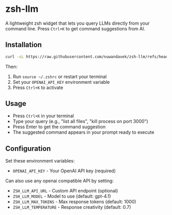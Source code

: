 # zsh-llm

A lightweight zsh widget that lets you query LLMs directly from your command line. Press `Ctrl+K` to get command suggestions from AI.

## Installation

```bash
curl -sL https://raw.githubusercontent.com/nuwandavek/zsh-llm/refs/heads/master/install.sh | sh
```

Then:
1. Run `source ~/.zshrc` or restart your terminal
2. Set your `OPENAI_API_KEY` environment variable
3. Press `Ctrl+K` to activate

## Usage

- Press `Ctrl+K` in your terminal
- Type your query (e.g., "list all files", "kill process on port 3000")
- Press Enter to get the command suggestion
- The suggested command appears in your prompt ready to execute

## Configuration

Set these environment variables:
- `OPENAI_API_KEY` - Your OpenAI API key (required)

Can also use any openai compatible API by setting:
- `ZSH_LLM_API_URL` - Custom API endpoint (optional)
- `ZSH_LLM_MODEL` - Model to use (default: gpt-4.1)
- `ZSH_LLM_MAX_TOKENS` - Max response tokens (default: 1000)
- `ZSH_LLM_TEMPERATURE` - Response creativity (default: 0.7)